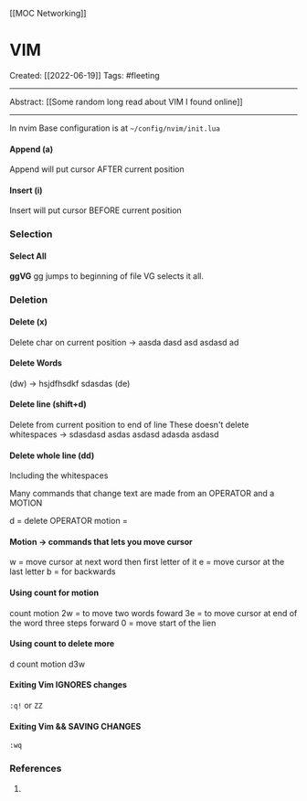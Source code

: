 [[MOC Networking]]

# VIM
Created:  [[2022-06-19]]
Tags: #fleeting 

---
Abstract:
[[Some random long read about VIM I found online]]

---
In nvim
Base configuration is at `~/config/nvim/init.lua`


#### Append (a) 
Append will put cursor AFTER current position

#### Insert (i)
Insert will put cursor BEFORE current position


### Selection
#### Select All
**ggVG**
gg jumps to beginning of file
VG selects it all.



### Deletion
#### Delete (x)
Delete char on current position
-> aasda dasd asd asdasd ad

#### Delete Words 
(dw)
->  hsjdfhsdkf sdasdas
(de)


#### Delete line (shift+d)
Delete from current position to end of line
These doesn't delete whitespaces
-> sdasdasd asdas asdasd adasda asdasd  


#### Delete whole line (dd) 
Including the whitespaces



Many commands that change text 
are made from an OPERATOR and a MOTION 

d = delete OPERATOR
motion = 

#### Motion -> commands that lets you move cursor
w = move cursor at next word then first letter of it
e = move cursor at the last letter
b = for backwards


#### Using count for motion 
count  motion
2w = to move two words foward
3e = to move cursor at end of the word three steps forward
0 = move start of the lien

#### Using count to delete more
d  count  motion
d3w


#### Exiting Vim IGNORES changes 
`:q!`  or `ZZ`

#### Exiting Vim && SAVING CHANGES
`:wq`



    



### References
1. 